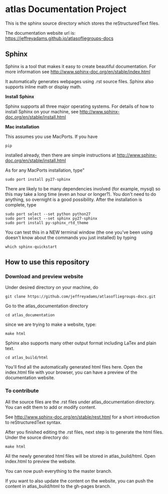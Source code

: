 # atlas Documentation Project
This is the sphinx source directory which stores the reStructuredText files. 

The documentation website url is: https://jeffreyadams.github.io/atlasofliegroups-docs

## Sphinx

Sphinx is a tool that makes it easy to create beautiful documentation. For more information see http://www.sphinx-doc.org/en/stable/index.html

It automatically generates webpages using .rst source files. Sphinx also supports inline math or display math.

**Install Sphinx**

Sphinx supports all three major operating systems. For details of how to install Sphinx on your machine, see http://www.sphinx-doc.org/en/stable/install.html

**Mac installation**

This assumes you use MacPorts. If you have
```
pip
```
installed already, then there are simple instructions at http://www.sphinx-doc.org/en/stable/install.html

As for any MacPorts installation, type"
```
sudo port install py27-sphinx
```
There are likely to be many dependencies involved (for example, mysql) so this may take a long time (even an hour or longer?). You don't need to do anything, so overnight is a good possibility. After the installation is complete, type
```
sudo port select --set python python27
sudo port select --set sphinx py27-sphinx
sudo port install py-sphinx_rtd_theme
```
You can test this in a NEW terminal window (the one you've been using doesn't know about the commands you just installed) by typing
```
which sphinx-quickstart
```

## How to use this repository

### Download and preview website

Under desired directory on your machine, do 
```
git clone https://github.com/jeffreyadams/atlasofliegroups-docs.git
```	
Go to the atlas_documentation directory 
```
cd atlas_documentation
```
since we are trying to make a website, type: 
```
make html
```
Sphinx also supports many other output format including LaTex and plain text.
```
cd atlas_build/html
```
You'll find all the automatically generated html files here. Open the index.html file with your browser, you can have a preview of the documentation website.

### To contribute

All the source files are the .rst files under atlas_documentation directory. You can edit them to add or modify content.

See http://www.sphinx-doc.org/en/stable/rest.html for a short introduction to reStructuredText syntax.

After you finished editing the .rst files, next step is to generate the html files. Under the source directory do: 
```
make html
```
All the newly generated html files will be stored in atlas_build/html. Open index.html to preview the website. 

You can now push everything to the master branch.

If you want to also update the content on the website, you can push the content in atlas_build/html to the gh-pages branch.



